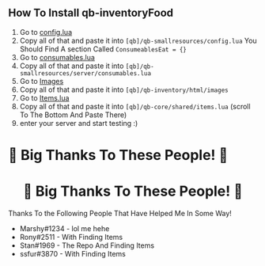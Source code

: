 ## How To Install **qb-inventoryFood**

1. Go to [config.lua](https://github.com/Marshxan/qb-inventoryfood/blob/main/config.lua)
2. Copy all of that and paste it into ``[qb]/qb-smallresources/config.lua`` You Should Find A section Called ``ConsumeablesEat = {}``
3. Go to [consumables.lua](https://github.com/Marshxan/qb-inventoryfood/blob/main/consumables.lua) 
4. Copy all of that and paste it into ``[qb]/qb-smallresources/server/consumables.lua``
5. Go to [Images](https://github.com/Marshxan/qb-inventoryfood/tree/main/images)
6. Copy all of that and paste it into ``[qb]/qb-inventory/html/images``
7. Go to [Items.lua](https://github.com/Marshxan/qb-inventoryfood/blob/main/items.lua)
8. Copy all of that and paste it into ``[qb]/qb-core/shared/items.lua`` (scroll To The Bottom And Paste There)
9. enter your server and start testing :)

# 🎉 Big Thanks To These People! 🎉

<h1 align="center"> 🎉 Big Thanks To These People! 🎉 </h1>

Thanks To the Following People That Have Helped Me In Some Way!

- Marshy#1234 - lol me hehe
- Rony#2511 - With Finding Items
- Stan#1969 - The Repo And Finding Items
- ssfur#3870 - With Finding Items
